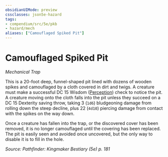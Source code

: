 ```yaml
---
obsidianUIMode: preview
cssclasses: json5e-hazard
tags:
- compendium/src/5e/pkb
- hazard/mech
aliases: ["Camouflaged Spiked Pit"]
---
```

# Camouflaged Spiked Pit
*Mechanical Trap*  

This is a 20-foot deep, funnel-shaped pit lined with dozens of wooden spikes and camouflaged by a cloth covered in dirt and twigs. A creature must make a successful DC 15 Wisdom ([Perception](2-Mechanics/CLI/rules/skills.md#Perception)) check to notice the pit. A creature moving onto the cloth falls into the pit unless they succeed on a DC 15 Dexterity saving throw, taking 3 (`1d6`) bludgeoning damage from rolling down the steep decline, plus 22 (`4d10`) piercing damage from contact with the spikes on the way down.

Once a creature has fallen into the trap, or the discovered cover has been removed, it is no longer camouflaged until the covering has been replaced. The pit is easily seen and avoided once uncovered, but the only way to disable it is to fill in the hole.

*Source: Pathfinder: Kingmaker Bestiary (5e) p. 181*